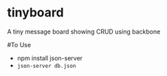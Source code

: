 # tinyboard
A tiny message board showing CRUD using backbone

#To Use
- npm install json-server
- `json-server db.json`
